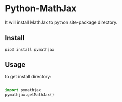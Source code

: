 # Python-MathJax

It will install MathJax to python site-package directory.

## Install

``` python
pip3 install pymathjax
```

## Usage

to get install directory:

``` python

import pymathjax
pymathjax.getMathJax()

```

